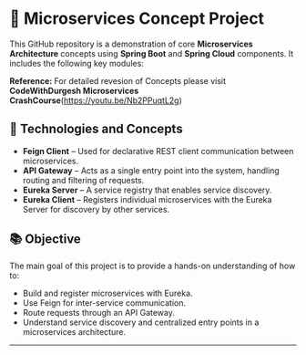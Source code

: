 # 🧩 Microservices Concept Project

This GitHub repository is a demonstration of core **Microservices Architecture** concepts using **Spring Boot** and **Spring Cloud** components. It includes the following key modules:

**Reference:** For detailed revesion of Concepts please visit **CodeWithDurgesh Microservices CrashCourse**(https://youtu.be/Nb2PPuqtL2g)

## 🔧 Technologies and Concepts

- **Feign Client** – Used for declarative REST client communication between microservices.
- **API Gateway** – Acts as a single entry point into the system, handling routing and filtering of requests.
- **Eureka Server** – A service registry that enables service discovery.
- **Eureka Client** – Registers individual microservices with the Eureka Server for discovery by other services.

## 📚 Objective

The main goal of this project is to provide a hands-on understanding of how to:

- Build and register microservices with Eureka.
- Use Feign for inter-service communication.
- Route requests through an API Gateway.
- Understand service discovery and centralized entry points in a microservices architecture.

---

